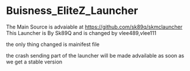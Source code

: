 Buisness_EliteZ_Launcher
========================
The Main Source is advaiable at https://github.com/sk89q/skmclauncher
This Launcher is By Sk89Q and is changed by vlee489,vlee111

the only thing changed is mainifest file 

the crash sending part of the launcher will be made advailable as soon as we get a stable version 
